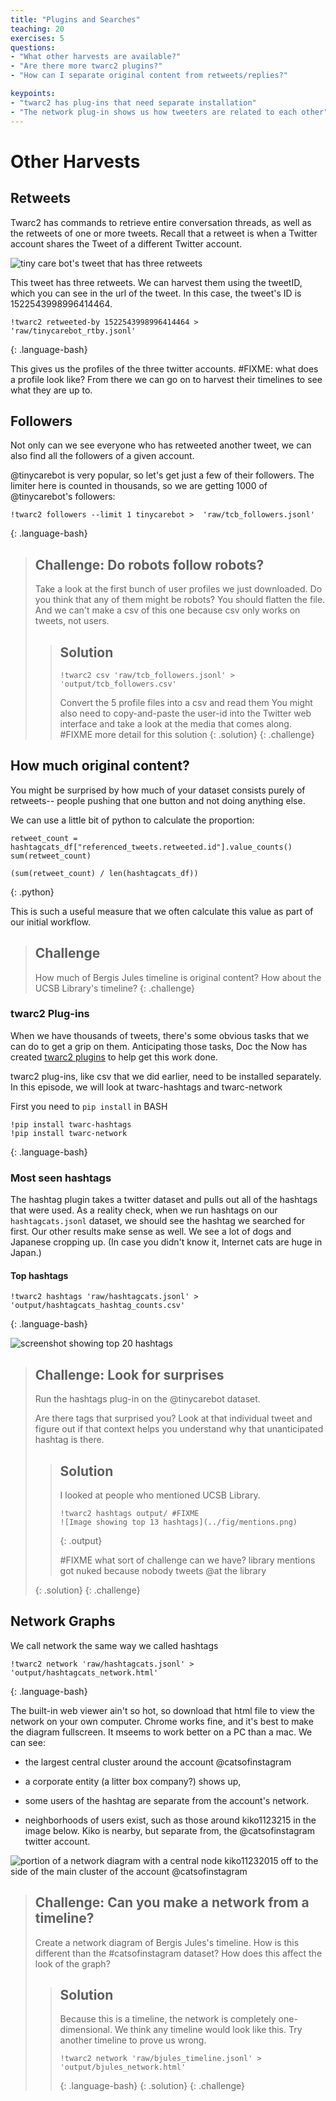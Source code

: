 ```yaml
---
title: "Plugins and Searches"
teaching: 20
exercises: 5
questions:
- "What other harvests are available?"
- "Are there more twarc2 plugins?"
- "How can I separate original content from retweets/replies?"

keypoints:
- "twarc2 has plug-ins that need separate installation"
- "The network plug-in shows us how tweeters are related to each other"
---
```


# Other Harvests
## Retweets

Twarc2 has commands to retrieve entire conversation threads, as well as the
retweets of one or more tweets. Recall that a retweet is when a
Twitter account shares the Tweet of a different Twitter account.

![tiny care bot's tweet that has three retweets](../fig/tcb_tweet.png)

This tweet has three retweets. We can harvest them using the tweetID, 
which you 
can see in the url of the tweet. In this case, the tweet's ID
is 1522543998996414464.

~~~
!twarc2 retweeted-by 1522543998996414464 > 'raw/tinycarebot_rtby.jsonl'
~~~
{: .language-bash}

This gives us the profiles of the three twitter accounts. 
#FIXME: what does a profile look like? 
From there
we can go on to harvest their timelines to see what they are up to.


## Followers
Not only can we see everyone who has retweeted another tweet, we can also
find all the followers of a given account.

@tinycarebot is very popular, so let's get just a few of their followers. The
limiter here is counted in thousands, so we are getting 1000 of
@tinycarebot's followers:

~~~
!twarc2 followers --limit 1 tinycarebot >  'raw/tcb_followers.jsonl'
~~~
{: .language-bash}


> ## Challenge: Do robots follow robots?
> Take a look at the first bunch of user profiles we just downloaded.
> Do you think that any of them might be robots?
> You should flatten the file. And we can't make a csv of this one
> because csv only works on tweets, not users.
>
> > ## Solution
> > ~~~
> > !twarc2 csv 'raw/tcb_followers.jsonl' > 'output/tcb_followers.csv'
> > ~~~
> >
> > Convert the 5 profile files into a csv and read them
> > You might also need to copy-and-paste the user-id
> > into the Twitter web interface and take a look at the media
> > that comes along. #FIXME more detail for this solution
> {: .solution}
{: .challenge}

## How much original content?
You might be surprised by how much of your dataset consists purely of retweets--
people pushing that one button and not doing anything else.

We can use a little bit of python to calculate the proportion:

~~~
retweet_count = hashtagcats_df["referenced_tweets.retweeted.id"].value_counts()
sum(retweet_count)

(sum(retweet_count) / len(hashtagcats_df))
~~~
{: .python}

This is such a useful measure that we often calculate this value as part
of our initial workflow.

> ## Challenge
> How much of Bergis Jules timeline is original content?
> How about the UCSB Library's timeline?
{: .challenge}



### twarc2 Plug-ins
When we have thousands
of tweets, there's some obvious tasks that we can do to get a grip on them.
Anticipating those tasks, Doc the Now has
created [twarc2 plugins](https://twarc-project.readthedocs.io/en/latest/plugins/)
to help get this work done.

twarc2 plug-ins, like csv that we did earlier, need to be installed separately.
In this episode, we will look at twarc-hashtags and twarc-network

First you need to `pip install` in BASH

~~~
!pip install twarc-hashtags
!pip install twarc-network
~~~
{: .language-bash}

### Most seen hashtags
The hashtag plugin takes a twitter dataset and pulls out all of the
hashtags that were used. As a reality check, when we run hashtags on our `hashtagcats.jsonl` 
dataset, we should see the hashtag
we searched for first. Our other results make sense as well. We see a lot of dogs and Japanese
cropping up. (In case you didn't know it, Internet cats are huge in Japan.)

#### Top hashtags
~~~
!twarc2 hashtags 'raw/hashtagcats.jsonl' > 'output/hashtagcats_hashtag_counts.csv'
~~~
{: .language-bash}

![screenshot showing top 20 hashtags](../fig/cat_hashtags.png)


> ## Challenge: Look for surprises
>
> Run the hashtags plug-in on the @tinycarebot dataset.
>
> Are there tags that surprised you?
> Look at that individual tweet and figure out if that context helps you
> understand why that unanticipated hashtag is there.
>
> > ## Solution
> >
> > I looked at people who mentioned UCSB Library.
> >
> > ~~~
> > !twarc2 hashtags output/ #FIXME
> > ![Image showing top 13 hashtags](../fig/mentions.png)
> > ~~~
> > {: .output}
> >
> > #FIXME what sort of challenge can we have?
> > library mentions got nuked because nobody tweets @at the library
> >
> >
> {: .solution}
{: .challenge}


## Network Graphs

We call network the same way we called hashtags

~~~
!twarc2 network 'raw/hashtagcats.jsonl' > 'output/hashtagcats_network.html'
~~~
{: .language-bash}

The built-in web viewer ain't so hot, so download that html file to view the
network on your own computer. Chrome works fine, and it's best to make the diagram
fullscreen. It mseems to work better on a
PC than a mac. We can see: 
- the largest central cluster around the account
@catsofinstagram
- a corporate entity (a litter box company?) shows up,
- some users of the hashtag are separate from the account's network.

- neighborhoods of users exist, such as those around kiko1123215 in the
  image below. Kiko is nearby, but separate from, the
  @catsofinstagram twitter account.

![portion of a network diagram with a central node kiko11232015 off to the
side of the main cluster of the account @catsofinstagram](../fig/cat_network.png)

> ## Challenge: Can you make a network from a timeline?
>
> Create a network diagram of Bergis Jules's timeline. How
> is this different than the #catsofinstagram dataset? How
> does this affect the look of the graph?
>
>
> > ## Solution
> >
> > Because this is a timeline, the network is completely one-dimensional.
> > We think any timeline would look like this. Try another timeline to
> > prove us wrong.
> >
> > ~~~
> > !twarc2 network 'raw/bjules_timeline.jsonl' > 'output/bjules_network.html'
> > ~~~
> > {: .language-bash}
> {: .solution}
{: .challenge}
